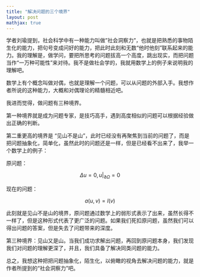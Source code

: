 ```yaml
---
title: "解决问题的三个境界"
layout: post
mathjax: true
---
```




学者刘瑜提到，社会科学中有一种能力叫做”社会洞察力”，也就是把熟悉的事物陌生化的能力，把句号变成问好的能力，把此时此刻和无数“他时他刻”联系起来的能力。我的理解是，做学问，要把所思考的问题拔高一个高度，跳出现实，而把问题当作“一万种可能性”来对待。我不是做社会学的，我就用数学上的例子来说明我的理解吧。

数学上有个概念叫做对偶，也就是理解一个问题，可以从问题的外部入手。我想作者所说的这种能力，大概和对偶理论的精髓相近吧。

我进而觉得，做问题有三种境界。

第一种境界就是成为问题专家，是技巧高手，遇到高度相似的问题可以根据经验做出正确的判断。

第二重更高的境界是 “见山不是山”，此时已经没有再聚焦到当前的问题了，而是把问题抽象化，简单化，虽然此时的问题还是一样，但是已经看不出来了，我举一个数学上的例子：

原问题：

$$ \Delta u=0, u|_{\partial \Omega}=0 $$

现在的问题：

$$ a(u,v)=l(v)$$

此刻就是见山不是山的境界，原问题通过数学上的弱形式表示了出来，虽然长得不一样了，但是这种形式代表了更广泛的问题。如果我们死扣原问题，虽然我们可以得出问题的答案，但是失去了问题带来的深度。

第三种境界：见山又是山。当我们成功求解出问题，再回到原问题本身，我们发现我们对问题的理解更深了，并且，我们具备了解决同类问题的能力。

总之，我想这种把把问题抽象化，陌生化，以俯瞰的视角去解决问题的能力，就是作者所提到的“社会洞察力”吧。